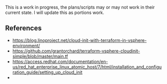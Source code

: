 This is a work in progress, the plans/scripts may or may not work in their current state.  I will update this as portions work.

## References
- https://blog.linoproject.net/cloud-init-with-terraform-in-vsphere-environment/
- https://github.com/grantorchard/terraform-vsphere-cloudinit-simple/blob/master/main.tf
- https://access.redhat.com/documentation/en-us/red_hat_enterprise_linux_atomic_host/7/html/installation_and_configuration_guide/setting_up_cloud_init
- 